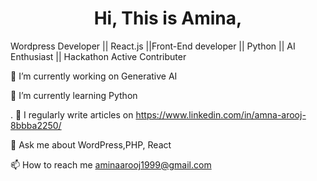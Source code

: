 <h1 align="center">Hi, This is Amina, </h1>



<div>
 Wordpress Developer || React.js ||Front-End developer || Python || AI Enthusiast  || Hackathon Active Contributer
</div>










 🔭 I’m currently working on Generative AI

🌱 I’m currently learning  Python

. 📝 I regularly write articles on https://www.linkedin.com/in/amna-arooj-8bbba2250/

💬 Ask me about WordPress,PHP, React

📫 How to reach me aminaarooj1999@gmail.com



